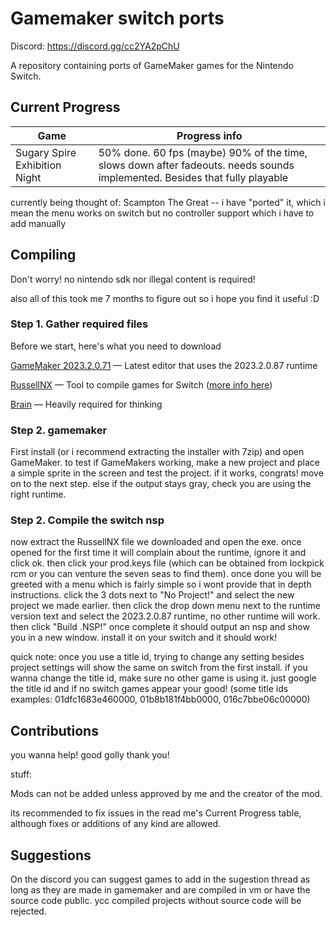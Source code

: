 # Gamemaker switch ports

Discord: https://discord.gg/cc2YA2pChU

A repository containing ports of GameMaker games for the Nintendo Switch.

## Current Progress
| Game | Progress info |
| ------------- | ------------- |
| Sugary Spire Exhibition Night | 50% done. 60 fps (maybe) 90% of the time, slows down after fadeouts. needs sounds implemented. Besides that fully playable|


currently being thought of:
Scampton The Great -- i have "ported" it, which i mean the menu works on switch but no controller support which i have to add manually

## Compiling
Don't worry! no nintendo sdk nor illegal content is required!

also all of this took me 7 months to figure out so i hope you find it useful :D


### Step 1. Gather required files
Before we start, here's what you need to download

[GameMaker 2023.2.0.71](https://gms.yoyogames.com/GameMaker-Installer-2023.2.0.71.exe) — Latest editor that uses the 2023.2.0.87 runtime

[RussellNX](https://download1590.mediafire.com/hmkhiqsh3gmgGQ2mU_BBWDSPGK1J-KjgHppkmEJAt8CBQCy1_dSemVw8TKuOfxSoO7TS3cs461k6NwA7zohTWNaI3Tk-J6ARZNGfmmMWW2SrAMpCC8VX2u0JjExY6pyu_u4RS79QShUbXGoMRvK7qd6ZAUbh-TFbm5cIAuJ9F03ZRA/14u0aabz3oligjk/RussellNX.zip) — Tool to compile games for Switch ([more info here](https://gbatemp.net/threads/play-port-your-gamemaker-games-on-nintendoswitch.519660/))

[Brain](https://static.wikia.nocookie.net/nicos-nextbots-fanmade/images/c/c7/Dance.gif.gif/revision/latest?cb=20230512180735) — Heavily required for thinking

### Step 2. gamemaker
First install (or i recommend extracting the installer with 7zip) and open GameMaker. to test if GameMakers working, make a new project and place a simple sprite in the screen and test the project. if it works, congrats! move on to the next step. else if the output stays gray, check you are using the right runtime.

### Step 2. Compile the switch nsp
now extract the RussellNX file we downloaded and open the exe. once opened for the first time it will complain about the runtime, ignore it and click ok. then click your prod.keys file (which can be obtained from lockpick rcm or you can venture the seven seas to find them). once done you will be greeted with a menu which is fairly simple so i wont provide that in depth instructions. click the 3 dots next to "No Project!" and select the new project we made earlier. then click the drop down menu next to the runtime version text and select the 2023.2.0.87 runtime, no other runtime will work. then click "Build .NSP!" once complete it should output an nsp and show you in a new window. install it on your switch and it should work!

quick note: once you use a title id, trying to change any setting besides project settings will show the same on switch from the first install. if you wanna change the title id, make sure no other game is using it. just google the title id and if no switch games appear your good! (some title ids examples: 01dfc1683e460000, 01b8b181f4bb0000, 016c7bbe06c00000)

## Contributions 
you wanna help! good golly thank you!

stuff:

Mods can not be added unless approved by me and the creator of the mod.

its recommended to fix issues in the read me's Current Progress table, although fixes or additions of any kind are allowed.

## Suggestions
On the discord you can suggest games to add in the sugestion thread as long as they are made in gamemaker and are compiled in vm or have the source code public. ycc compiled projects without source code will be rejected.


